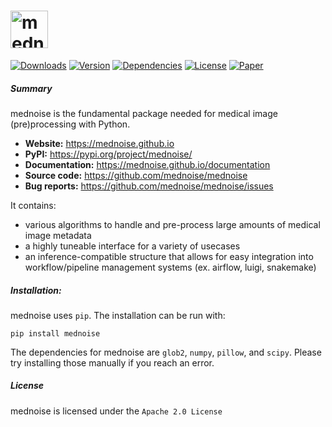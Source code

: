 # <img alt="mednoise" src="https://mednoise.github.io/_static/logo.png" height="60">

[![Downloads](https://img.shields.io/pypi/dm/mednoise?color=blue&style=flat-square)](https://mednoise.github.io)
[![Version](https://img.shields.io/pypi/v/mednoise?color=orange&label=version&style=flat-square)](https://mednoise.github.io)
[![Dependencies](https://img.shields.io/requires/github/mednoise/mednoise?label=dependencies&style=flat-square)](https://mednoise.github.io)
[![License](https://img.shields.io/github/license/mednoise/mednoise?color=red&label=license&style=flat-square)](https://mednoise.github.io)
[![Paper](https://img.shields.io/badge/JOSS-Submitted-blueviolet?style=flat-square)](https://joss.theoj.org/papers/e334cd1cbcdde8c9aa37254eb5c6bfec/)



##### Summary 

mednoise is the fundamental package needed for medical image (pre)processing with Python.

- **Website:** https://mednoise.github.io
- **PyPI:** https://pypi.org/project/mednoise/
- **Documentation:** https://mednoise.github.io/documentation
- **Source code:** https://github.com/mednoise/mednoise
- **Bug reports:** https://github.com/mednoise/mednoise/issues

It contains:
- various algorithms to handle and pre-process large amounts of medical image metadata
- a highly tuneable interface for a variety of  usecases
- an inference-compatible structure that allows for easy integration into workflow/pipeline management systems (ex. airflow, luigi, snakemake)

##### Installation:

mednoise uses `pip`.  The installation can be run with:

    pip install mednoise
    
The dependencies for mednoise are  `glob2`, `numpy`, `pillow`, and `scipy`. Please try installing those manually if you reach an error.
   
##### License

mednoise is licensed under the `Apache 2.0 License`

